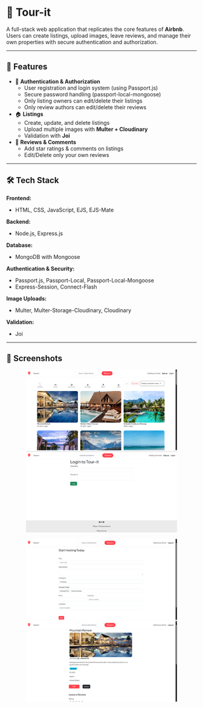 # 🏡 Tour-it

A full-stack web application that replicates the core features of **Airbnb**.  
Users can create listings, upload images, leave reviews, and manage their own properties with secure authentication and authorization.

---

## 🚀 Features
- 🔐 **Authentication & Authorization**
  - User registration and login system (using Passport.js)
  - Secure password handling (passport-local-mongoose)
  - Only listing owners can edit/delete their listings
  - Only review authors can edit/delete their reviews
- 🏠 **Listings**
  - Create, update, and delete listings
  - Upload multiple images with **Multer + Cloudinary**
  - Validation with **Joi**
- 💬 **Reviews & Comments**
  - Add star ratings & comments on listings
  - Edit/Delete only your own reviews

---

## 🛠️ Tech Stack
**Frontend:**  
- HTML, CSS, JavaScript, EJS, EJS-Mate  

**Backend:**  
- Node.js, Express.js  

**Database:**  
- MongoDB with Mongoose  

**Authentication & Security:**  
- Passport.js, Passport-Local, Passport-Local-Mongoose  
- Express-Session, Connect-Flash  

**Image Uploads:**  
- Multer, Multer-Storage-Cloudinary, Cloudinary  

**Validation:**  
- Joi  

---


## 📸 Screenshots  

<p align="center">
  <img src="./output/homepage.png" alt="Homepage" width="400"/>
  <img src="./output/loginpage.png" alt="Login Page" width="400"/>
</p>

<p align="center">
  <img src="./output/create.png" alt="Create Listing" width="400"/>
  <img src="./output/detail.png" alt="Listing Details" width="400"/>
</p>
  


